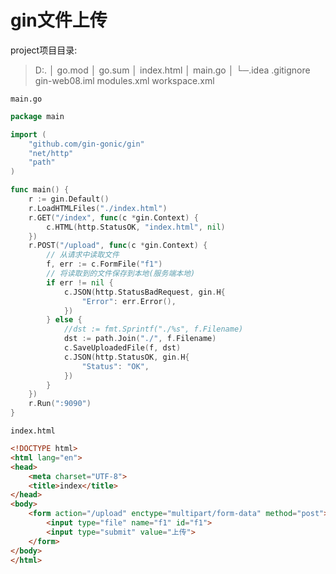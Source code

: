 # gin文件上传

project项目目录:

> D:.
> │  go.mod
> │  go.sum
> │  index.html
> │  main.go
> │
> └─.idea
>         .gitignore
>         gin-web08.iml
>         modules.xml
>         workspace.xml

`main.go`

```go
package main

import (
	"github.com/gin-gonic/gin"
	"net/http"
	"path"
)

func main() {
	r := gin.Default()
	r.LoadHTMLFiles("./index.html")
	r.GET("/index", func(c *gin.Context) {
		c.HTML(http.StatusOK, "index.html", nil)
	})
	r.POST("/upload", func(c *gin.Context) {
		// 从请求中读取文件
		f, err := c.FormFile("f1")
		// 将读取到的文件保存到本地(服务端本地)
		if err != nil {
			c.JSON(http.StatusBadRequest, gin.H{
				"Error": err.Error(),
			})
		} else {
			//dst := fmt.Sprintf("./%s", f.Filename)
			dst := path.Join("./", f.Filename)
			c.SaveUploadedFile(f, dst)
			c.JSON(http.StatusOK, gin.H{
				"Status": "OK",
			})
		}
	})
	r.Run(":9090")
}

```

`index.html`

```html
<!DOCTYPE html>
<html lang="en">
<head>
    <meta charset="UTF-8">
    <title>index</title>
</head>
<body>
    <form action="/upload" enctype="multipart/form-data" method="post">
        <input type="file" name="f1" id="f1">
        <input type="submit" value="上传">
    </form>
</body>
</html>
```



